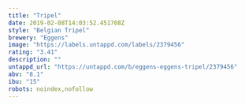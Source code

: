 ```yaml
---
title: "Tripel"
date: 2019-02-08T14:03:52.451708Z
style: "Belgian Tripel"
brewery: "Eggens"
image: "https://labels.untappd.com/labels/2379456"
rating: "3.41"
description: ""
untappd_url: "https://untappd.com/b/eggens-eggens-tripel/2379456"
abv: "8.1"
ibu: "15"
robots: noindex,nofollow
---
```

